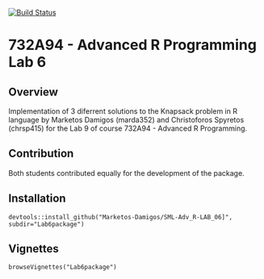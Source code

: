 [![Build Status](https://app.travis-ci.com/Marketos-Damigos/SML-Adv_R-LAB_06.svg?token=gRD797XfREbR65fpuoXy&branch=main)](https://app.travis-ci.com/Marketos-Damigos/SML-Adv_R-LAB_06)

# 732A94 - Advanced R Programming  Lab 6
## Overview
Implementation of 3 diferrent solutions to the Knapsack problem in R language by Marketos Damigos (marda352) and Christoforos Spyretos (chrsp415) for the Lab 9 of course 732A94 - Advanced R Programming.

## Contribution
Both students contributed equally for the development of the package.

## Installation

```
devtools::install_github("Marketos-Damigos/SML-Adv_R-LAB_06]", subdir="Lab6package")
```

## Vignettes

```
browseVignettes("Lab6package")
```